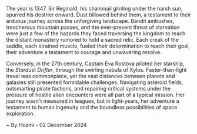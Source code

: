 
The year is 1347.  Sir Reginald, his chainmail glinting under the harsh sun, spurred his destrier onward.  Dust billowed behind them, a testament to their arduous journey across the unforgiving landscape.  Bandit ambushes, treacherous mountain passes, and the ever-present threat of starvation were just a few of the hazards they faced traversing the kingdom to reach the distant monastery rumored to hold a sacred relic.  Each creak of the saddle, each strained muscle, fueled their determination to reach their goal, their adventure a testament to courage and unwavering resolve.

Conversely, in the 27th century, Captain Eva Rostova piloted her starship, the *Stardust Drifter*, through the swirling nebula of Xylos.  Faster-than-light travel was commonplace, yet the vast distances between planets and galaxies still presented formidable challenges.  Navigating asteroid fields, outsmarting pirate factions, and repairing critical systems under the pressure of hostile alien encounters were all part of a typical mission.  Her journey wasn't measured in leagues, but in light-years, her adventure a testament to human ingenuity and the boundless possibilities of space exploration.

~ By Hozmi - 02 December 2024

